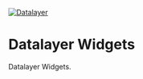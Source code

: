 [![Datalayer](https://raw.githubusercontent.com/datalayer/datalayer/main/res/logo/datalayer-25.svg?sanitize=true)](https://datalayer.io)

# Datalayer Widgets

Datalayer Widgets.

<!--
    new ModuleFederationPlugin({
      name: "widgets",
      library: { type: "var", name: "widgets" },
      filename: "remoteEntry.js",
      exposes: {
        Button: "./src/Button"
      },
      shared: [
        "react",
        "react-dom",
        "styled-components",
        "@material-ui/core",
        "@jupyterlab/ui-components",
        "react-router-dom",
      ]
    }),
-->

